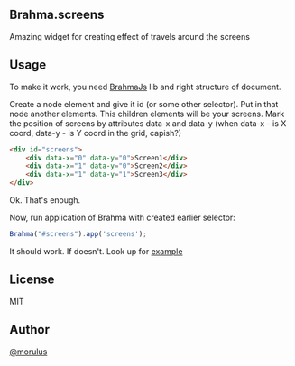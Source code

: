 Brahma.screens
--
Amazing widget for creating effect of travels around the screens

## Usage
To make it work, you need [BrahmaJs](http://morulus.github.io/brahma/) lib and right structure of document.

Create a node element and give it id (or some other selector). Put in that node another elements. This children elements will be your screens. 
Mark the position of screens by attributes data-x and data-y (when data-x - is X coord, data-y - is Y coord in the grid, capish?)
```html
<div id="screens">
	<div data-x="0" data-y="0">Screen1</div>
	<div data-x="1" data-y="0">Screen2</div>
	<div data-x="1" data-y="1">Screen3</div>
</div>
```
Ok. That's enough.

Now, run application of Brahma with created earlier selector:
```javascript
Brahma("#screens").app('screens');
```

It should work.
If doesn't. Look up for [example](http://morulus.github.io/brahma.screens/)

## License
MIT

## Author
[@morulus](ttps://github.com/morulus/)

